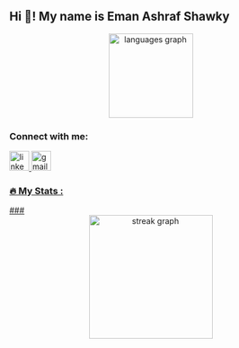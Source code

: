 <h2 align="left">Hi 👋! My name is Eman Ashraf Shawky </h2>

<div align="center">
  

<img src="https://github-readme-stats.vercel.app/api/top-langs?username=EmanAshraf2002&locale=en&hide_title=false&layout=compact&card_width=320&langs_count=5&theme=dracula&hide_border=false&order=2"  height="150" alt="languages graph"  />
</div>

<h3 align="left">Connect with me:</h3>
<div align="left">
  <a href="https://www.linkedin.com/in/eman-ashraf-b1344b290?utm_source=share&utm_campaign=share_via&utm_content=profile&utm_medium=android_app">
    <img src="https://img.shields.io/static/v1?message=LinkedIn&logo=linkedin&label=&color=0077B5&logoColor=white&labelColor=&style=for-the-badge" height="35" alt="linkedin logo"  />
  
  <a href="mailto:emanashraff24@gmail.com">
    <img src="https://img.shields.io/static/v1?message=Gmail&logo=gmail&label=&color=D14836&logoColor=white&labelColor=&style=for-the-badge" height="35" alt="gmail logo"  />
 
</div>

###

<h3 align="left">🔥   My Stats :</h3>
###
<div align="center">
  <img src="https://streak-stats.demolab.com?user=EmanAshraf2002&locale=en&mode=daily&theme=dark&hide_border=false&border_radius=5&order=3" height="220" alt="streak graph"  />
</div>
